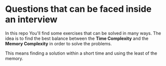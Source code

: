 # Questions that can be faced inside an interview
In this repo You'll find some exercises that can be solved in many ways. The idea is to find the best balance between the **Time Complexity** and the **Memory Complexity** in order to solve the problems. 

This means finding a solution within a short time and using the least of the memory.

